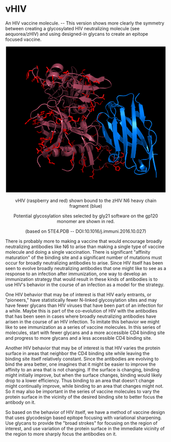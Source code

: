 # vHIV
An HIV vaccine molecule. -- This version shows more clearly the symmetry between creating a glycosylated HIV neutralizing molecule (see aequorea/zHIV) and using designed-in glycans to create an epitope focused vaccine.
<p align="center">
  <img src="vHIV2.png" width="500"/>
</p>
<p align="center">
  vHIV (raspberry and red) shown bound to the zHIV N6 heavy chain fragment (blue)
</p>
<p align="center">
  Potential glycosylation sites selected by gly21 software on the gp120 monomer are shown in red.
</p>
<p align="center">
  (based on 5TE4.PDB -- DOI:10.1016/j.immuni.2016.10.027)
</p>
<p>
There is probably more to making a vaccine that would encourage broadly neutralizing antibodies like N6 to arise than making a single type of vaccine molecule and doing a single vaccination. There is significant "affinity maturation" of the binding site and a significant number of mutations must occur for broadly neutralizing antibodies to arise. Since HIV itself has been seen to evolve broadly neutralizing antibodies that one might like to see as a response to an infection after immunization, one way to develop an immunization strategy that would result in these kinds of antibodies is to use HIV's behavior in the course of an infection as a model for the strategy.
</p>
<p>
One HIV behavior that may be of interest is that HIV early entrants, or "pioneers," have statistically fewer N-linked glycosylation sites and may have fewer glycans than HIV viruses that have been part of an infection for a while. Maybe this is part of the co-evolution of HIV with the antibodies that has been seen in cases where broadly neutralizing antibodies have arisen in the course of an HIV infection. To imitate this behavior we might like to see immunization as a series of vaccine molecules. In this series of molecules, start with fewer glycans and a more accessible CD4 binding site and progress to more glycans and a less accessible CD4 binding site. 
</p>
<p>
Another HIV behavior that may be of interest is that HIV varies the protein surface in areas that neighbor the CD4 binding site while leaving the binding site itself relatively constant. Since the antibodies are evolving to bind the area better, one imagines that it might be easier to improve the affinity to an area that is not changing. If the surface is changing, binding might initially improve, but when the surface changes, binding would likely drop to a lower efficiency. Thus binding to an area that doesn't change might continually improve, while binding to an area that changes might not. So it may also be important in the series of vaccine molecules to vary the protein surface in the vicinity of the desired binding site to better focus the antibody on it.
</p>
<p>
So based on the behavior of HIV itself, we have a method of vaccine design that uses glycodesign based epitope focusing with variational sharpening. Use glycans to provide the "broad strokes" for focusing on the region of interest, and use variation of the protein surface in the immediate vicinity of the region to more sharply focus the antibodies on it.
</p>
